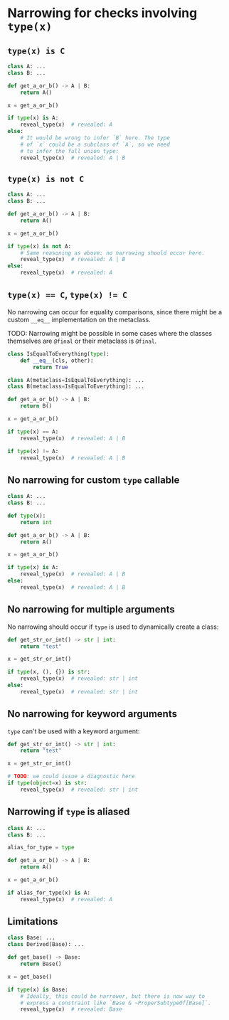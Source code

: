 # Narrowing for checks involving `type(x)`

## `type(x) is C`

```py
class A: ...
class B: ...

def get_a_or_b() -> A | B:
    return A()

x = get_a_or_b()

if type(x) is A:
    reveal_type(x)  # revealed: A
else:
    # It would be wrong to infer `B` here. The type
    # of `x` could be a subclass of `A`, so we need
    # to infer the full union type:
    reveal_type(x)  # revealed: A | B
```

## `type(x) is not C`

```py
class A: ...
class B: ...

def get_a_or_b() -> A | B:
    return A()

x = get_a_or_b()

if type(x) is not A:
    # Same reasoning as above: no narrowing should occur here.
    reveal_type(x)  # revealed: A | B
else:
    reveal_type(x)  # revealed: A
```

## `type(x) == C`, `type(x) != C`

No narrowing can occur for equality comparisons, since there might be a custom `__eq__`
implementation on the metaclass.

TODO: Narrowing might be possible in some cases where the classes themselves are `@final` or their
metaclass is `@final`.

```py
class IsEqualToEverything(type):
    def __eq__(cls, other):
        return True

class A(metaclass=IsEqualToEverything): ...
class B(metaclass=IsEqualToEverything): ...

def get_a_or_b() -> A | B:
    return B()

x = get_a_or_b()

if type(x) == A:
    reveal_type(x)  # revealed: A | B

if type(x) != A:
    reveal_type(x)  # revealed: A | B
```

## No narrowing for custom `type` callable

```py
class A: ...
class B: ...

def type(x):
    return int

def get_a_or_b() -> A | B:
    return A()

x = get_a_or_b()

if type(x) is A:
    reveal_type(x)  # revealed: A | B
else:
    reveal_type(x)  # revealed: A | B
```

## No narrowing for multiple arguments

No narrowing should occur if `type` is used to dynamically create a class:

```py
def get_str_or_int() -> str | int:
    return "test"

x = get_str_or_int()

if type(x, (), {}) is str:
    reveal_type(x)  # revealed: str | int
else:
    reveal_type(x)  # revealed: str | int
```

## No narrowing for keyword arguments

`type` can't be used with a keyword argument:

```py
def get_str_or_int() -> str | int:
    return "test"

x = get_str_or_int()

# TODO: we could issue a diagnostic here
if type(object=x) is str:
    reveal_type(x)  # revealed: str | int
```

## Narrowing if `type` is aliased

```py
class A: ...
class B: ...

alias_for_type = type

def get_a_or_b() -> A | B:
    return A()

x = get_a_or_b()

if alias_for_type(x) is A:
    reveal_type(x)  # revealed: A
```

## Limitations

```py
class Base: ...
class Derived(Base): ...

def get_base() -> Base:
    return Base()

x = get_base()

if type(x) is Base:
    # Ideally, this could be narrower, but there is now way to
    # express a constraint like `Base & ~ProperSubtypeOf[Base]`.
    reveal_type(x)  # revealed: Base
```
